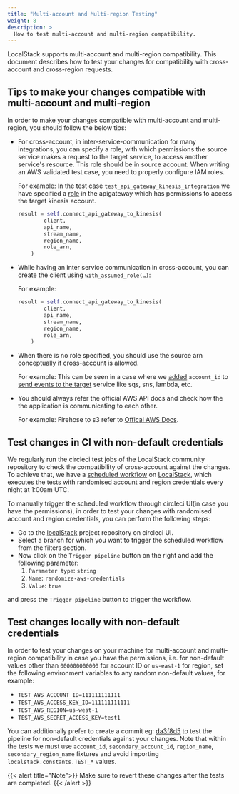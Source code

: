 ```yaml
---
title: "Multi-account and Multi-region Testing"
weight: 8
description: >
  How to test multi-account and multi-region compatibility.
---
```


LocalStack supports multi-account and multi-region compatibility. 
This document describes how to test your changes for compatibility with cross-account and cross-region requests.

## Tips to make your changes compatible with multi-account and multi-region

In order to make your changes compatible with multi-account and multi-region, you should follow the below tips:

- For cross-account, in inter-service-communication for many integrations, you can specify a role, with which permissions the source service makes a request to the target service, to access another service's resource. 
This role should be in source account. 
When writing an AWS validated test case, you need to properly configure IAM roles.

    For example: 
    In the test case `test_api_gateway_kinesis_integration` we have specified a [role](https://github.com/localstack/localstack/blob/ae31f63bb6d8254edc0c85a66e3c36cd0c7dc7b0/tests/aws/services/apigateway/test_apigateway_basic.py#L2017-L2022) in the apigateway which has permissions to access the target kinesis account.
    ```python
    result = self.connect_api_gateway_to_kinesis(
            client,
            api_name,
            stream_name,
            region_name,
            role_arn,
        )
    ```

- While having an inter service communication in cross-account, you can create the client using `with_assumed_role(…)`:

    For example:
    ```python
    result = self.connect_api_gateway_to_kinesis(
            client,
            api_name,
            stream_name,
            region_name,
            role_arn,
        )
    ```
    
- When there is no role specified, you should use the source arn conceptually if cross-account is allowed. 

    For example:
    This can be seen in a case where we [added](https://github.com/localstack/localstack/blob/ae31f63bb6d8254edc0c85a66e3c36cd0c7dc7b0/localstack/utils/aws/message_forwarding.py#L42) `account_id` to [send events to the target](https://github.com/localstack/localstack/blob/ae31f63bb6d8254edc0c85a66e3c36cd0c7dc7b0/localstack/utils/aws/message_forwarding.py#L31) service like sqs, sns, lambda, etc. 

- You should always refer the official AWS API docs and check how the the application is communicating to each other. 
    
    For example: 
    Firehose to s3 refer to [Offical AWS Docs](https://docs.aws.amazon.com/firehose/latest/dev/controlling-access.html#cross-account-delivery-s3).


## Test changes in CI with non-default credentials

We regularly run the circleci test jobs of the LocalStack community repository to check the compatibility of cross-account against the changes. 
To achieve that, we have a [scheduled workflow](https://github.com/localstack/localstack/blob/master/.circleci/config.yml) on [LocalStack](https://github.com/localstack/localstack), which executes the tests with randomised account and region credentials every night at 1:00am UTC.

To manually trigger the scheduled workflow through circleci UI(in case you have the permissions), in order to test your changes with randomised account and region credentials, you can perform the following steps: 
- Go to the [localStack](https://app.circleci.com/pipelines/github/localstack/localstack) project repository on circleci UI.
- Select a branch for which you want to trigger the scheduled workflow from the filters section.
- Now click on the `Trigger pipeline` button on the right and add the following parameter:
    1. `Parameter type`: `string`
    2. `Name`: `randomize-aws-credentials`
    3. `Value`: `true`

and press the `Trigger pipeline` button to trigger the workflow.

## Test changes locally with non-default credentials

In order to test your changes on your machine for multi-account and multi-region compatibility in case you have the permissions, i.e. for non-default values other than `000000000000` for account ID or `us-east-1` for region, set the following environment variables to any random non-default values, for example:  

- `TEST_AWS_ACCOUNT_ID=111111111111`
- `TEST_AWS_ACCESS_KEY_ID=111111111111`
- `TEST_AWS_REGION=us-west-1`
- `TEST_AWS_SECRET_ACCESS_KEY=test1`

You can additionally prefer to create a commit eg: [da3f8d5](https://github.com/localstack/localstack/pull/9751/commits/da3f8d5f2328adb7c5c025722994fea4433c08ba) to test the pipeline for non-default credentials against your changes. 
Note that within the tests we must use `account_id`, `secondary_account_id`, `region_name`, `secondary_region_name` fixtures and avoid importing `localstack.constants.TEST_*` values. 

{{< alert title="Note">}}
Make sure to revert these changes after the tests are completed. 
{{< /alert >}}
